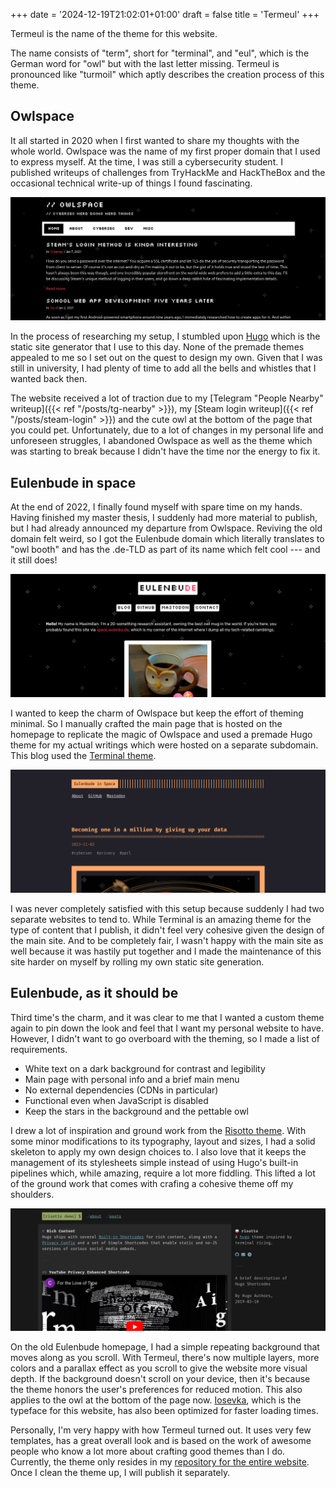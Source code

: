 +++
date = '2024-12-19T21:02:01+01:00'
draft = false
title = 'Termeul'
+++

Termeul is the name of the theme for this website.

<!--more-->

The name consists of "term", short for "terminal", and "eul", which is the German word for "owl" but with the last letter missing.
Termeul is pronounced like "turmoil" which aptly describes the creation process of this theme.

## Owlspace

It all started in 2020 when I first wanted to share my thoughts with the whole world.
Owlspace was the name of my first proper domain that I used to express myself.
At the time, I was still a cybersecurity student.
I published writeups of challenges from TryHackMe and HackTheBox and the occasional technical write-up of things I found fascinating.

![Screenshot of the "Owlspace" website](owlspace.png)

In the process of researching my setup, I stumbled upon [Hugo](https://gohugo.io/) which is the static site generator that I use to this day.
None of the premade themes appealed to me so I set out on the quest to design my own.
Given that I was still in university, I had plenty of time to add all the bells and whistles that I wanted back then.

The website received a lot of traction due to my [Telegram "People Nearby" writeup]({{< ref "/posts/tg-nearby" >}}), my [Steam login writeup]({{< ref "/posts/steam-login" >}}) and the cute owl at the bottom of the page that you could pet.
Unfortunately, due to a lot of changes in my personal life and unforeseen struggles, I abandoned Owlspace as well as the theme which was starting to break because I didn't have the time nor the energy to fix it.

## Eulenbude in space

At the end of 2022, I finally found myself with spare time on my hands.
Having finished my master thesis, I suddenly had more material to publish, but I had already announced my departure from Owlspace.
Reviving the old domain felt weird, so I got the Eulenbude domain which literally translates to "owl booth" and has the .de-TLD as part of its name which felt cool --- and it still does!

![Screenshot of the "Eulenbude" website](eulenbude.png)

I wanted to keep the charm of Owlspace but keep the effort of theming minimal.
So I manually crafted the main page that is hosted on the homepage to replicate the magic of Owlspace and used a premade Hugo theme for my actual writings which were hosted on a separate subdomain.
This blog used the [Terminal theme](https://github.com/panr/hugo-theme-terminal).

![Screenshot of the "Eulenbude in Space" website](eulenbude-in-space.png)

I was never completely satisfied with this setup because suddenly I had two separate websites to tend to.
While Terminal is an amazing theme for the type of content that I publish, it didn't feel very cohesive given the design of the main site.
And to be completely fair, I wasn't happy with the main site as well because it was hastily put together and I made the maintenance of this site harder on myself by rolling my own static site generation.

## Eulenbude, as it should be

Third time's the charm, and it was clear to me that I wanted a custom theme again to pin down the look and feel that I want my personal website to have.
However, I didn't want to go overboard with the theming, so I made a list of requirements.

- White text on a dark background for contrast and legibility
- Main page with personal info and a brief main menu
- No external dependencies (CDNs in particular)
- Functional even when JavaScript is disabled
- Keep the stars in the background and the pettable owl

I drew a lot of inspiration and ground work from the [Risotto theme](https://github.com/joeroe/risotto).
With some minor modifications to its typography, layout and sizes, I had a solid skeleton to apply my own design choices to.
I also love that it keeps the management of its stylesheets simple instead of using Hugo's built-in pipelines which, while amazing, require a lot more fiddling.
This lifted a lot of the ground work that comes with crafing a cohesive theme off my shoulders.

![Screenshot of the "Risotto" theme](risotto.png)

On the old Eulenbude homepage, I had a simple repeating background that moves along as you scroll.
With Termeul, there's now multiple layers, more colors and a parallax effect as you scroll to give the website more visual depth.
If the background doesn't scroll on your device, then it's because the theme honors the user's preferences for reduced motion.
This also applies to the owl at the bottom of the page now.
[Iosevka](https://typeof.net/Iosevka/), which is the typeface for this website, has also been optimized for faster loading times.

Personally, I'm very happy with how Termeul turned out.
It uses very few templates, has a great overall look and is based on the work of awesome people who know a lot more about crafting good themes than I do.
Currently, the theme only resides in my [repository for the entire website](https://github.com/JoogsWasTaken/eulenbude).
Once I clean the theme up, I will publish it separately.
